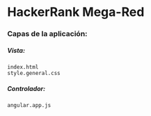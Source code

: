 # HackerRank Mega-Red
### Capas de la aplicación:

##### Vista:
```
index.html
style.general.css
```
##### Controlador: 
```
angular.app.js
```

